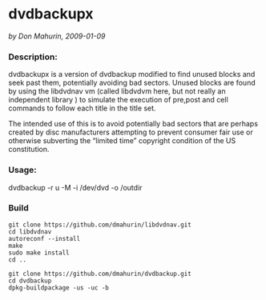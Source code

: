 # dvdbackupx

*by Don Mahurin, 2009-01-09*

### Description:

dvdbackupx is a version of dvdbackup modified to find unused blocks and
seek past them, potentially avoiding bad sectors. Unused blocks are
found by using the libdvdnav vm (called libdvdvm here, but not really an
independent library ) to simulate the execution of pre,post and cell
commands to follow each title in the title set.

The intended use of this is to avoid potentially bad sectors that are
perhaps created by disc manufacturers attempting to prevent consumer
fair use or otherwise subverting the “limited time” copyright condition
of the US constitution.

### Usage:

dvdbackup -r u -M -i /dev/dvd -o /outdir

### Build

```
git clone https://github.com/dmahurin/libdvdnav.git
cd libdvdnav
autoreconf --install
make
sudo make install
cd ..
```

```
git clone https://github.com/dmahurin/dvdbackup.git
cd dvdbackup
dpkg-buildpackage -us -uc -b
```



